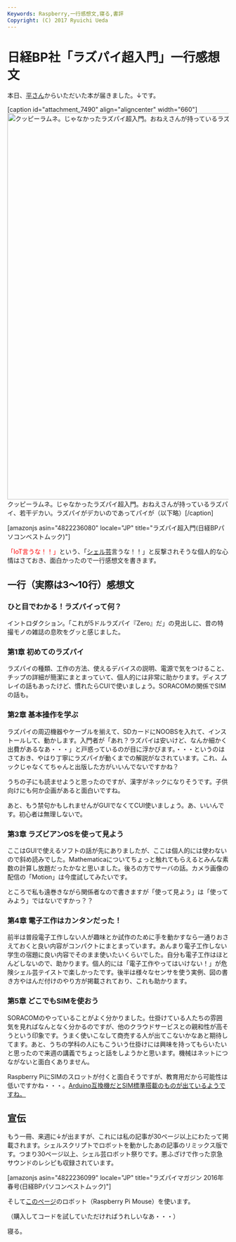 ```yaml
---
Keywords: Raspberry,一行感想文,寝る,書評
Copyright: (C) 2017 Ryuichi Ueda
---
```


# 日経BP社「ラズパイ超入門」一行感想文
本日、<a href="http://www.mana-cat.com/" target="_blank">平さん</a>からいただいた本が届きました。↓です。

[caption id="attachment_7490" align="aligncenter" width="660"]<a href="3630c3f6859aab209984e3330e77bd56-e1452606394540.jpeg" rel="attachment wp-att-7490"><img src="3630c3f6859aab209984e3330e77bd56-e1452606394540-768x1024.jpeg" alt="クッピーラムネ。じゃなかったラズパイ超入門。おねえさんが持っているラズパイ、若干デカい。" width="660" height="880" class="size-large wp-image-7490" /></a> クッピーラムネ。じゃなかったラズパイ超入門。おねえさんが持っているラズパイ、若干デカい。ラズパイがデカいのであってパイが（以下略）[/caption]

[amazonjs asin="4822236080" locale="JP" title="ラズパイ超入門(日経BPパソコンベストムック)"]


<span style="color:red">「IoT言うな！！」</span>という、「<a target="_blank" href="https://blog.ueda.asia/?p=7196">シェル芸</a>言うな！！」と反撃されそうな個人的な心情はさておき、面白かったので一行感想文を書きます。

<h2>一行（実際は3〜10行）感想文</h2>

<h3>ひと目でわかる！ラズパイって何？</h3>

イントロダクション。「これが5ドルラズパイ『Zero』だ」の見出しに、昔の特撮モノの雑誌の息吹をグッと感じました。

<h3>第1章 初めてのラズパイ</h3>

ラズパイの種類、工作の方法、使えるデバイスの説明、電源で気をつけること、チップの詳細が簡潔にまとまっていて、個人的には非常に助かります。ディスプレイの話もあったけど、慣れたらCUIで使いましょう。SORACOMの関係でSIMの話も。

<h3>第2章 基本操作を学ぶ</h3>

ラズパイの周辺機器やケーブルを揃えて、SDカードにNOOBSを入れて、インストールして、動かします。入門者が「あれ？ラズパイは安いけど、なんか細かく出費があるなあ・・・」と戸惑っているのが目に浮かびます。・・・というのはさておき、やはり丁寧にラズパイが動くまでの解説がなされています。これ、ムックじゃなくてちゃんと出版した方がいいんでないですかね？

うちの子にも読ませようと思ったのですが、漢字がネックになりそうです。子供向けにも何か企画があると面白いですね。

あと、もう禁句かもしれませんがGUIでなくてCUI使いましょう。あ、いいんです。初心者は無理しないで。


<h3>第3章 ラズビアンOSを使って見よう</h3>

ここはGUIで使えるソフトの話が先にありましたが、ここは個人的には使わないので斜め読みでした。Mathematicaについてちょっと触れてもらえるとみんな素数の計算し放題だったかなと思いました。後ろの方でサーバの話。カメラ画像の配信の「Motion」は今度試してみたいです。

ところで私も遠巻きながら関係者なので書きますが「使って見よう」は「使ってみよう」ではないですかっ？？

<h3>第4章 電子工作はカンタンだった！</h3>

前半は普段電子工作しない人が趣味とか試作のために手を動かすなら一通りおさえておくと良い内容がコンパクトにまとまっています。あんまり電子工作しない学生の宿題に良い内容でそのまま使いたいくらいでした。自分も電子工作はほとんどしないので、助かります。個人的には「電子工作やってはいけない！」が危険シェル芸テイストで楽しかったです。後半は様々なセンサを使う実例、図の書き方やはんだ付けのやり方が掲載されており、これも助かります。


<h3>第5章 どこでもSIMを使おう</h3>

SORACOMのやっていることがよく分かりました。仕掛けている人たちの雰囲気を見ればなんとなく分かるのですが、他のクラウドサービスとの親和性が高そうという印象です。うまく使いこなして商売する人が出てこないかなあと期待してます。あと、うちの学科の人にもこういう仕掛けには興味を持ってもらいたいと思ったので来週の講義でちょっと話をしようかと思います。機械はネットにつながないと面白くありません。

Raspberry PiにSIMのスロットが付くと面白そうですが、教育用だから可能性は低いですかね・・・。<a href="http://www.kickstarterfan.com/archives/6342" target="_blank">Arduino互換機だとSIM標準搭載のものが出ているようですね。</a>

<h2>宣伝</h2>

もう一冊、来週に↓が出ますが、これには私の記事が30ページ以上にわたって掲載されます。シェルスクリプトでロボットを動かしたあの記事のリミックス版です。つまり30ページ以上、シェル芸ロボット祭りです。悪ふざけで作った京急サウンドのレシピも収録されています。

[amazonjs asin="4822236099" locale="JP" title="ラズパイマガジン 2016年春号(日経BPパソコンベストムック)"]

そして<a href="http://itpro.nikkeibp.co.jp/linux/raspi/" target="_blank">このページ</a>のロボット（Raspberry Pi Mouse）を使います。

（購入してコードを試していただければうれしいなあ・・・）

寝る。
